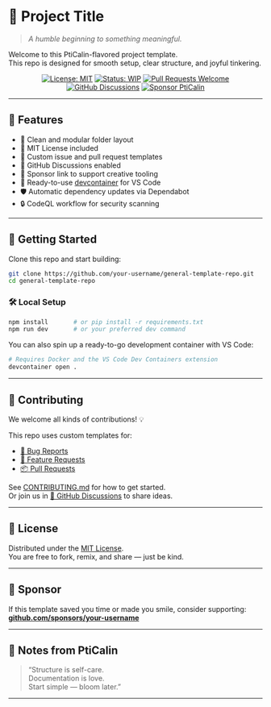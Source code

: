 # 🌱 Project Title

> _A humble beginning to something meaningful._

Welcome to this PtiCalin-flavored project template.  
This repo is designed for smooth setup, clear structure, and joyful tinkering.

<div align="center">

[![License: MIT](https://img.shields.io/badge/License-MIT-green.svg)](LICENSE)
[![Status: WIP](https://img.shields.io/badge/status-in_progress-yellow.svg)](#)
[![Pull Requests Welcome](https://img.shields.io/badge/PRs-welcome-brightgreen.svg)](./.github/pull_request_template.md)
[![GitHub Discussions](https://img.shields.io/badge/💬-Discussions-blueviolet?logo=github)](https://github.com/your-username/general-template-repo/discussions)
[![Sponsor PtiCalin](https://img.shields.io/badge/Sponsor-💖-f06292.svg?logo=githubsponsors)](https://github.com/sponsors/your-username)

</div>

---

## 🧰 Features

- 🌿 Clean and modular folder layout  
- 📜 MIT License included  
- 🧭 Custom issue and pull request templates  
- 💬 GitHub Discussions enabled
- 💖 Sponsor link to support creative tooling
- 🐳 Ready-to-use [devcontainer](./.devcontainer) for VS Code
- 🛡️ Automatic dependency updates via Dependabot
- 🔒 CodeQL workflow for security scanning

---

## 🚀 Getting Started

Clone this repo and start building:

```bash
git clone https://github.com/your-username/general-template-repo.git
cd general-template-repo
```

### 🛠 Local Setup

```bash
npm install       # or pip install -r requirements.txt
npm run dev       # or your preferred dev command
```

You can also spin up a ready-to-go development container with VS Code:

```bash
# Requires Docker and the VS Code Dev Containers extension
devcontainer open .
```

---

## 🤝 Contributing

We welcome all kinds of contributions! 💡

This repo uses custom templates for:
- [🐛 Bug Reports](./.github/ISSUE_TEMPLATE/bug.yml)
- [🌟 Feature Requests](./.github/ISSUE_TEMPLATE/feature-request.yml)
- [📦 Pull Requests](./.github/pull_request_template.md)

See [CONTRIBUTING.md](CONTRIBUTING.md) for how to get started.  
Or join us in [💬 GitHub Discussions](https://github.com/your-username/general-template-repo/discussions) to share ideas.

---

## 📜 License

Distributed under the [MIT License](LICENSE).  
You are free to fork, remix, and share — just be kind.

---

## 💌 Sponsor

If this template saved you time or made you smile, consider supporting:  
[**github.com/sponsors/your-username**](https://github.com/sponsors/your-username)

---

## 🧠 Notes from PtiCalin

> “Structure is self-care.  
> Documentation is love.  
> Start simple — bloom later.”

---
